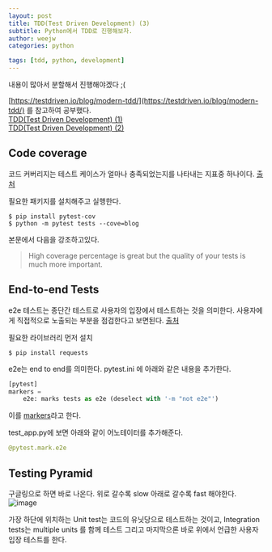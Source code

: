 ```yaml
---
layout: post
title: TDD(Test Driven Development) (3)
subtitle: Python에서 TDD로 진행해보자. 
author: weejw
categories: python

tags: [tdd, python, development]
---
```


내용이 많아서 분할해서 진행해야겠다 ;(

[https://testdriven.io/blog/modern-tdd/](https://testdriven.io/blog/modern-tdd/) 를 참고하여 공부했다. <br>
[TDD(Test Driven Development) (1)](https://weejw.github.io/python/2022/03/29/python-TDD.html) <br>
[TDD(Test Driven Development) (2)](https://weejw.github.io/python/2022/04/06/python-TDD-2.html)


## Code coverage

코드 커버리지는 테스트 케이스가 얼마나 충족되었는지를 나타내는 지표중 하나이다. [출처](https://tecoble.techcourse.co.kr/post/2020-10-24-code-coverage/)

필요한 패키지를 설치해주고 실행한다.

```shell
$ pip install pytest-cov
$ python -m pytest tests --cove=blog
```

본문에서 다음을 강조하고있다.
> High coverage percentage is great but the quality of your tests is much more important.

## End-to-end Tests

e2e 테스트는 종단간 테스트로 사용자의 입장에서 테스트하는 것을 의미한다. 사용자에게 직접적으로 노출되는 부분을 점검한다고 보면된다. [출처](https://blog.hbsmith.io/e2e-test-%EC%95%8C%EC%95%84%EB%B3%B4%EA%B8%B0-3c524862469d)

필요한 라이브러리 먼저 설치
```shell
$ pip install requests
```
e2e는 end to end를 의미한다.
pytest.ini 에 아래와 같은 내용을 추가한다. <br>
```python
[pytest]
markers =
    e2e: marks tests as e2e (deselect with '-m "not e2e"')
```

이를 [markers](https://docs.pytest.org/en/stable/how-to/mark.html#registering-marks)라고 한다.

test_app.py에 보면 아래와 같이 어노테이터를 추가해준다.
```python
@pytest.mark.e2e
```

## Testing Pyramid   
구글링으로 하면 바로 나온다. 
위로 갈수록 slow 아래로 갈수록 fast 해야한다.
![image](https://user-images.githubusercontent.com/33684393/162364142-cddf7dd6-c145-4b21-9e6e-4b779f4e2104.png)

가장 하단에 위치하는 Unit test는 코드의 유닛당으로 테스트하는 것이고, Integration tests는 multiple units 를 함께 테스트 그리고 마지막으론 바로 위에서 언급한 사용자 입장 테스트를 한다. <br>

